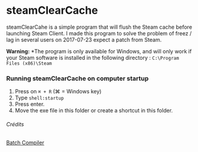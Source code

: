 # steamClearCache

steamClearCahe is a simple program that will flush the Steam cache before launching Steam Client. I made this program to solve the problem of freez / lag in several users on 2017-07-23 expect a patch from Steam.

**Warning:** *The program is only available for Windows, and will only work if your Steam software is installed in the following directory : `C:\Program Files (x86)\Steam`

### Running steamClearCache on computer startup

1. Press on `⌘ + R` (⌘ = Windows key)
2. Type `shell:startup`
3. Press enter.
4. Move the exe file in this folder or create a shortcut in this folder.

###### Crédits

[Batch Compiler](http://bc.gotek.info/)